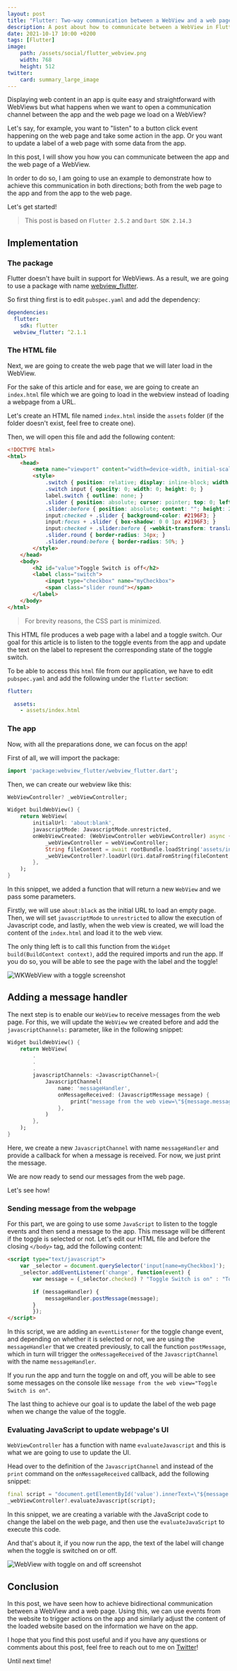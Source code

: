 ```yaml
---
layout: post
title: "Flutter: Two-way communication between a WebView and a web page"
description: A post about how to communicate between a WebView in Flutter and the website
date: 2021-10-17 10:00 +0200
tags: [Flutter]
image:
    path: /assets/social/flutter_webview.png
    width: 768
    height: 512
twitter:
    card: summary_large_image
---
```


Displaying web content in an app is quite easy and straightforward with WebViews but what happens when we want to open a communication channel between the app and the web page we load on a WebView?

Let's say, for example, you want to "listen" to a button click event happening on the web page and take some action in the app. Or you want to update a label of a web page with some data from the app. 

In this post, I will show you how you can communicate between the app and the web page of a WebView.

In order to do so, I am going to use an example to demonstrate how to achieve this communication in both directions; both from the web page to the app and from the app to the web page.

Let's get started!

> This post is based on `Flutter 2.5.2` and `Dart SDK 2.14.3`

## Implementation

### The package

Flutter doesn't have built in support for WebViews.
As a result, we are going to use a package with name [webview_flutter].

So first thing first is to edit `pubspec.yaml` and add the dependency:
```yaml
dependencies:
  flutter:
    sdk: flutter
  webview_flutter: ^2.1.1
```

### The HTML file

Next, we are going to create the web page that we will later load in the WebView.

For the sake of this article and for ease, we are going to create an `index.html` file which we are going to load in the webview instead of loading a webpage from a URL. 

Let's create an HTML file named `index.html` inside the `assets` folder (if the folder doesn't exist, feel free to create one).

Then, we will open this file and add the following content:

```html
<!DOCTYPE html>
<html>
    <head>
        <meta name="viewport" content="width=device-width, initial-scale=1"/>
        <style>
            .switch { position: relative; display: inline-block; width: 60px; height: 34px; }
            .switch input { opacity: 0; width: 0; height: 0; }
            label.switch { outline: none; }
            .slider { position: absolute; cursor: pointer; top: 0; left: 0; right: 0; bottom: 0; background-color: #ccc; -webkit-transition: .4s; transition: .4s; outline: none; }
            .slider:before { position: absolute; content: ""; height: 26px; width: 26px; left: 4px; bottom: 4px; background-color: white; -webkit-transition: .4s; transition: .4s; }
            input:checked + .slider { background-color: #2196F3; }
            input:focus + .slider { box-shadow: 0 0 1px #2196F3; }
            input:checked + .slider:before { -webkit-transform: translateX(26px); -ms-transform: translateX(26px); transform: translateX(26px); }
            .slider.round { border-radius: 34px; }
            .slider.round:before { border-radius: 50%; }
        </style>
    </head>
    <body>
        <h2 id="value">Toggle Switch is off</h2>
        <label class="switch">
            <input type="checkbox" name="myCheckbox">
            <span class="slider round"></span>
        </label>
    </body>
</html>
```

> For brevity reasons, the CSS part is minimized. 

This HTML file produces a web page with a label and a toggle switch. Our goal for this article is to listen to the toggle events from the app and update the text on the label to represent the corresponding state of the toggle switch.

To be able to access this `html` file from our application, we have to edit `pubspec.yaml` and add the following under the `flutter` section:
```yaml
flutter:

  assets:
    - assets/index.html
```

### The app

Now, with all the preparations done, we can focus on the app!


First of all, we will import the package:
```dart
import 'package:webview_flutter/webview_flutter.dart';
```

Then, we can create our webview like this:

```dart
WebViewController? _webViewController;

Widget buildWebView() {
    return WebView(
        initialUrl: 'about:blank',
        javascriptMode: JavascriptMode.unrestricted,
        onWebViewCreated: (WebViewController webViewController) async {
            _webViewController = webViewController;
            String fileContent = await rootBundle.loadString('assets/index.html');
            _webViewController?.loadUrl(Uri.dataFromString(fileContent, mimeType: 'text/html', encoding: Encoding.getByName('utf-8')).toString());
        },
    );
}
```
In this snippet, we added a function that will return a new `WebView` and we pass some parameters.

Firstly, we will use `about:black` as the initial URL to load an empty page.
Then, we will set `javascriptMode` to `unrestricted` to allow the execution of Javascript code, and lastly, when the web view is created, we will load the content of the `index.html` and load it to the web view. 

The only thing left is to call this function from the `Widget build(BuildContext context)`, add the required imports and run the app. If you do so, you will be able to see the page with the label and the toggle!

![WKWebView with a toggle screenshot]({{site.url}}/assets/fl_webview/toggle_off.jpeg)

## Adding a message handler

The next step is to enable our `WebView` to receive messages from the web page. 
For this, we will update the `WebView` we created before and add the `javascriptChannels:` parameter, like in the following snippet:

```dart
Widget buildWebView() {
    return WebView(
        .
        .
        .
        javascriptChannels: <JavascriptChannel>{
            JavascriptChannel(
                name: 'messageHandler',
                onMessageReceived: (JavascriptMessage message) {
                    print("message from the web view=\"${message.message}\"");
                },
            )
        },
    );
}
```

Here, we create a new `JavascriptChannel` with name `messageHandler` and provide a callback for when a message is received. For now, we just print the message.

We are now ready to send our messages from the web page.

Let's see how!

### Sending message from the webpage

For this part, we are going to use some `JavaScript` to listen to the toggle events and then send a message to the app. This message will be different if the toggle is selected or not. Let's edit our HTML file and before the closing `</body>` tag, add the following content:

```html
<script type="text/javascript">
    var _selector = document.querySelector('input[name=myCheckbox]');
    _selector.addEventListener('change', function(event) {
        var message = (_selector.checked) ? "Toggle Switch is on" : "Toggle Switch is off";

        if (messageHandler) {
            messageHandler.postMessage(message);
        }
        });
</script>
```

In this script, we are adding an `eventListener` for the toggle change event, and depending on whether it is selected or not, we are using the `messageHandler` that we created previously, to call the function `postMessage`, which in turn will trigger the `onMessageReceived` of the `JavascriptChannel` with the name `messageHandler`.

If you run the app and turn the toggle on and off, you will be able to see some messages on the console like `message from the web view="Toggle Switch is on"`.

The last thing to achieve our goal is to update the label of the web page when we change the value of the toggle.

### Evaluating JavaScript to update webpage's UI

`WebViewController` has a function with name `evaluateJavascript` and this is what we are going to use to update the UI. 

Head over to the definition of the `JavascriptChannel` and instead of the `print` command on the `onMessageReceived` callback, add the following snippet:

```dart
final script = "document.getElementById('value').innerText=\"${message.message}\"";
_webViewController?.evaluateJavascript(script);
```

In this snippet, we are creating a variable with the JavaScript code to change the label on the web page, and then use the `evaluateJavaScript` to execute this code.

And that's about it, if you now run the app, the text of the label will change when the toggle is switched on or off. 

![WebView with toggle on and off screenshot]({{site.url}}/assets/fl_webview/toggle_animation.gif)

## Conclusion

In this post, we have seen how to achieve bidirectional communication between a WebView and a web page. Using this, we can use events from the website to trigger actions on the app and similarly adjust the content of the loaded website based on the information we have on the app. 

I hope that you find this post useful and if you have any questions or comments about this post, feel free to reach out to me on [Twitter]!

Until next time!


[webview_flutter]: https://pub.dev/packages/webview_flutter
[Twitter]: https://twitter.com/diamantidis_io